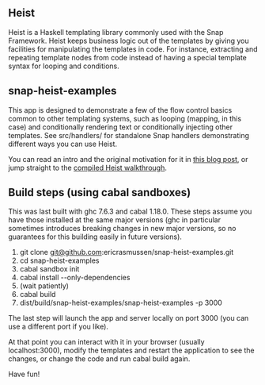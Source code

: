 ## Heist

Heist is a Haskell templating library commonly used with the Snap Framework.
Heist keeps business logic out of the templates by giving you facilities for
manipulating the templates in code. For instance, extracting and repeating
template nodes from code instead of having a special template syntax for looping
and conditions.

## snap-heist-examples

This app is designed to demonstrate a few of the flow control basics common to
other templating systems, such as looping (mapping, in this case) and
conditionally rendering text or conditionally injecting other templates. See
src/handlers/ for standalone Snap handlers demonstrating different ways you
can use Heist.

You can read an intro and the original motivation for it in
[this blog post](http://chromaticleaves.com/posts/the-great-template-heist.html),
or jump straight to the
[compiled Heist walkthrough](http://chromaticleaves.com/posts/compiled-heist-the-walkthrough.html).

## Build steps (using cabal sandboxes)

This was last built with ghc 7.6.3 and cabal 1.18.0. These steps assume you have
those installed at the same major versions (ghc in particular sometimes
introduces breaking changes in new major versions, so no guarantees for this
building easily in future versions).

1. git clone git@github.com:ericrasmussen/snap-heist-examples.git
2. cd snap-heist-examples
3. cabal sandbox init
4. cabal install --only-dependencies
5. (wait patiently)
6. cabal build
7. dist/build/snap-heist-examples/snap-heist-examples -p 3000

The last step will launch the app and server locally on port 3000 (you can use a
different port if you like).

At that point you can interact with it in your browser (usually localhost:3000),
modify the templates and restart the application to see the changes, or change
the code and run cabal build again.

Have fun!
